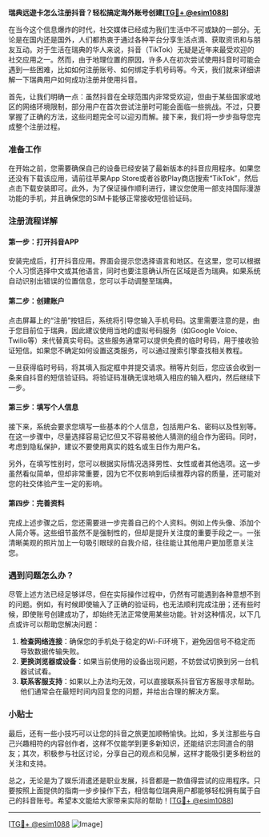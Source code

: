 **瑞典远遊卡怎么注册抖音？轻松搞定海外账号创建[[TG💪+ @esim1088](https://t.me/s/esim1088)]**

在当今这个信息爆炸的时代，社交媒体已经成为我们生活中不可或缺的一部分。无论是在国内还是国外，人们都热衷于通过各种平台分享生活点滴、获取资讯和与朋友互动。对于生活在瑞典的华人来说，抖音（TikTok）无疑是近年来最受欢迎的社交应用之一。然而，由于地理位置的原因，许多人在初次尝试使用抖音时可能会遇到一些困难，比如如何注册账号、如何绑定手机号码等。今天，我们就来详细讲解一下瑞典用户如何成功注册并使用抖音。

首先，让我们明确一点：虽然抖音在全球范围内非常受欢迎，但由于某些国家或地区的网络环境限制，部分用户在首次尝试注册时可能会面临一些挑战。不过，只要掌握了正确的方法，这些问题完全可以迎刃而解。接下来，我们将一步步指导您完成整个注册过程。

### 准备工作

在开始之前，您需要确保自己的设备已经安装了最新版本的抖音应用程序。如果您还没有下载该应用，请前往苹果App Store或者谷歌Play商店搜索“TikTok”，然后点击下载安装即可。此外，为了保证操作顺利进行，建议您使用一部支持国际漫游功能的手机，并且确保您的SIM卡能够正常接收短信验证码。

### 注册流程详解

#### 第一步：打开抖音APP
安装完成后，打开抖音应用。界面会提示您选择语言和地区。在这里，您可以根据个人习惯选择中文或其他语言，同时也要注意确认所在区域是否为瑞典。如果系统自动识别出错误的位置信息，您可以手动调整至瑞典。

#### 第二步：创建账户
点击屏幕上的“注册”按钮后，系统将引导您输入手机号码。这里需要注意的是，由于您目前位于瑞典，因此建议使用当地的虚拟号码服务（如Google Voice、Twilio等）来代替真实号码。这些服务通常可以提供免费的临时号码，用于接收验证短信。如果您不确定如何设置这类服务，可以通过搜索引擎查找相关教程。

一旦获得临时号码，将其填入指定框中并提交请求。稍等片刻后，您应该会收到一条来自抖音的短信验证码。将验证码准确无误地填入相应的输入框内，然后继续下一步。

#### 第三步：填写个人信息
接下来，系统会要求您填写一些基本的个人信息，包括用户名、密码以及性别等。在这一步骤中，尽量选择容易记忆但又不容易被他人猜测的组合作为密码。同时，考虑到隐私保护，建议不要使用真实的姓名或生日作为用户名。

另外，在填写性别时，您可以根据实际情况选择男性、女性或者其他选项。这一步虽然看似简单，但却非常重要，因为它不仅影响到后续推荐内容的质量，还可能对您的社交体验产生一定的影响。

#### 第四步：完善资料
完成上述步骤之后，您还需要进一步完善自己的个人资料。例如上传头像、添加个人简介等。这些细节虽然不是强制性的，但却是提升关注度的重要手段之一。一张清晰美观的照片加上一句吸引眼球的自我介绍，往往能让其他用户更加愿意关注您。

### 遇到问题怎么办？

尽管上述方法已经足够详尽，但在实际操作过程中，仍然有可能遇到各种意想不到的问题。例如，有时候即使输入了正确的验证码，也无法顺利完成注册；还有些时候，即使账号创建成功了，却始终无法正常使用某些功能。针对这种情况，以下几点或许可以帮助您解决问题：

1. **检查网络连接**：确保您的手机处于稳定的Wi-Fi环境下，避免因信号不稳定而导致数据传输失败。
2. **更换浏览器或设备**：如果当前使用的设备出现问题，不妨尝试切换到另一台机器试试看。
3. **联系客服支持**：如果以上办法均无效，可以直接联系抖音官方客服寻求帮助。他们通常会在最短时间内回复您的问题，并给出合理的解决方案。

### 小贴士

最后，还有一些小技巧可以让您的抖音之旅更加顺畅愉快。比如，多关注那些与自己兴趣相符的内容创作者，这样不仅能学到更多新知识，还能结识志同道合的朋友；其次，积极参与社区讨论，分享自己的观点和见解，这样才能吸引更多粉丝的关注和支持。

总之，无论是为了娱乐消遣还是职业发展，抖音都是一款值得尝试的应用程序。只要按照上面提供的指南一步步操作下去，相信每位瑞典用户都能够轻松拥有属于自己的抖音账号。希望本文能给大家带来实际的帮助！[[TG💪+ @esim1088](https://t.me/s/esim1088)]

---

[[TG💪+ @esim1088](https://t.me/s/esim1088) ![Image](https://i.postimg.cc/4NQfJmqS/Snipaste-2025-05-13-00-14-12.png)]